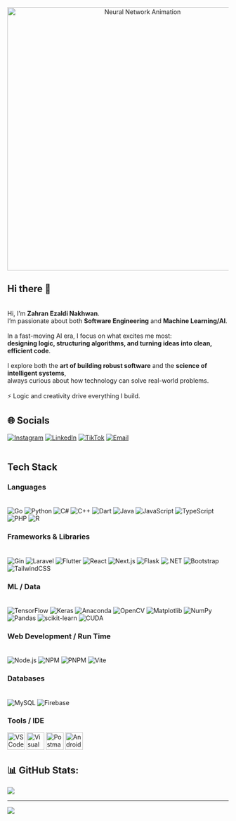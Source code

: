 <div align="center">
  <img src="neuralnetwork.gif" alt="Neural Network Animation" width="600"/>
</div>

## Hi there 👋
<br>Hi, I’m **Zahran Ezaldi Nakhwan**.  <br>I’m passionate about both **Software Engineering** and **Machine Learning/AI**.  <br><br>In a fast-moving AI era, I focus on what excites me most:  <br>**designing logic, structuring algorithms, and turning ideas into clean, efficient code**.  <br><br>I explore both the **art of building robust software** and the **science of intelligent systems**,  <br>always curious about how technology can solve real-world problems.  <br><br>⚡ Logic and creativity drive everything I build.<br>

 ## 🌐 Socials 
[![Instagram](https://img.shields.io/badge/Instagram-%23E4405F.svg?logo=Instagram&logoColor=white)](https://instagram.com/zahranezldi__) 
[![LinkedIn](https://img.shields.io/badge/LinkedIn-%230077B5.svg?logo=linkedin&logoColor=white)](https://www.linkedin.com/in/zahran-ezaldi-nakhwan/) 
[![TikTok](https://img.shields.io/badge/TikTok-%23000000.svg?logo=TikTok&logoColor=white)](https://www.tiktok.com/@zahranezaldi) 
[![Email](https://img.shields.io/badge/Email-D14836?logo=gmail&logoColor=white)](mailto:zahranezaldi123@gmail.com)
<br><br>

## **Tech Stack**

### **Languages**<br><br>
![Go](https://img.shields.io/badge/Go-%2300ADD8.svg?style=for-the-badge&logo=go&logoColor=white)
![Python](https://img.shields.io/badge/Python-3670A0?style=for-the-badge&logo=python&logoColor=ffdd54) 
![C#](https://img.shields.io/badge/C%23-%23239120.svg?style=for-the-badge&logo=csharp&logoColor=white) 
![C++](https://img.shields.io/badge/C++-%2300599C.svg?style=for-the-badge&logo=c%2B%2B&logoColor=white)
![Dart](https://img.shields.io/badge/Dart-%230175C2.svg?style=for-the-badge&logo=dart&logoColor=white) 
![Java](https://img.shields.io/badge/Java-%23ED8B00.svg?style=for-the-badge&logo=openjdk&logoColor=white) 
![JavaScript](https://img.shields.io/badge/JavaScript-%23323330.svg?style=for-the-badge&logo=javascript&logoColor=%23F7DF1E) 
![TypeScript](https://img.shields.io/badge/TypeScript-%23007ACC.svg?style=for-the-badge&logo=typescript&logoColor=white) 
![PHP](https://img.shields.io/badge/PHP-%23777BB4.svg?style=for-the-badge&logo=php&logoColor=white) 
![R](https://img.shields.io/badge/R-%23276DC3.svg?style=for-the-badge&logo=r&logoColor=white) 

### **Frameworks & Libraries**<br><br>
![Gin](https://img.shields.io/badge/Gin-00ADD8?style=for-the-badge&logoColor=white)
![Laravel](https://img.shields.io/badge/Laravel-%23FF2D20.svg?style=for-the-badge&logo=laravel&logoColor=white)
![Flutter](https://img.shields.io/badge/Flutter-%2302569B.svg?style=for-the-badge&logo=Flutter&logoColor=white) 
![React](https://img.shields.io/badge/React-%2320232a.svg?style=for-the-badge&logo=react&logoColor=%2361DAFB) 
![Next.js](https://img.shields.io/badge/Next-black?style=for-the-badge&logo=next.js&logoColor=white)
![Flask](https://img.shields.io/badge/Flask-%23000.svg?style=for-the-badge&logo=flask&logoColor=white) 
![.NET](https://img.shields.io/badge/.NET-5C2D91?style=for-the-badge&logo=.net&logoColor=white)
![Bootstrap](https://img.shields.io/badge/Bootstrap-%238511FA.svg?style=for-the-badge&logo=bootstrap&logoColor=white) 
![TailwindCSS](https://img.shields.io/badge/TailwindCSS-%2338B2AC.svg?style=for-the-badge&logo=tailwind-css&logoColor=white) 


### **ML / Data**<br><br>
![TensorFlow](https://img.shields.io/badge/TensorFlow-%23FF6F00.svg?style=for-the-badge&logo=TensorFlow&logoColor=white) 
![Keras](https://img.shields.io/badge/Keras-%23D00000.svg?style=for-the-badge&logo=Keras&logoColor=white) 
![Anaconda](https://img.shields.io/badge/Anaconda-%2344A833.svg?style=for-the-badge&logo=anaconda&logoColor=white) 
![OpenCV](https://img.shields.io/badge/OpenCV-%23white.svg?style=for-the-badge&logo=opencv&logoColor=white) 
![Matplotlib](https://img.shields.io/badge/Matplotlib-%23ffffff.svg?style=for-the-badge&logo=Matplotlib&logoColor=black) 
![NumPy](https://img.shields.io/badge/NumPy-%23013243.svg?style=for-the-badge&logo=numpy&logoColor=white) 
![Pandas](https://img.shields.io/badge/Pandas-%23150458.svg?style=for-the-badge&logo=pandas&logoColor=white) 
![scikit-learn](https://img.shields.io/badge/scikit--learn-%23F7931E.svg?style=for-the-badge&logo=scikit-learn&logoColor=white) 
![CUDA](https://img.shields.io/badge/CUDA-000000.svg?style=for-the-badge&logo=nVIDIA&logoColor=green)

### **Web Development / Run Time**<br><br>
![Node.js](https://img.shields.io/badge/Node.js-6DA55F?style=for-the-badge&logo=node.js&logoColor=white)
![NPM](https://img.shields.io/badge/NPM-%23CB3837.svg?style=for-the-badge&logo=npm&logoColor=white)
![PNPM](https://img.shields.io/badge/pnpm-%234a4a4a.svg?style=for-the-badge&logo=pnpm&logoColor=f69220)
![Vite](https://img.shields.io/badge/vite-%23646CFF.svg?style=for-the-badge&logo=vite&logoColor=white)

### **Databases**<br><br>
![MySQL](https://img.shields.io/badge/MySQL-4479A1.svg?style=for-the-badge&logo=mysql&logoColor=white)
![Firebase](https://img.shields.io/badge/Firebase-a08021?style=for-the-badge&logo=firebase&logoColor=ffcd34)

### **Tools / IDE**
<p align="left">
  <img src="https://cdn.jsdelivr.net/gh/devicons/devicon/icons/vscode/vscode-original.svg" alt="VS Code" width="40" height="40"/>
  <img src="https://cdn.jsdelivr.net/gh/devicons/devicon/icons/visualstudio/visualstudio-plain.svg" alt="Visual Studio" width="40" height="40"/>
  <img src="https://cdn.jsdelivr.net/gh/devicons/devicon/icons/postman/postman-original.svg" alt="Postman" width="40" height="40"/>
  <img src="https://cdn.jsdelivr.net/gh/devicons/devicon/icons/androidstudio/androidstudio-original.svg" alt="Android Studio" width="40" height="40"/>
</p>

## 📊 GitHub Stats:
![](https://github-readme-stats.vercel.app/api/top-langs/?username=zzahranez&theme=dark&hide_border=false&include_all_commits=false&count_private=false&layout=compact)

---
[![](https://visitcount.itsvg.in/api?id=zzahranez&icon=0&color=0)](https://visitcount.itsvg.in)

<!-- Proudly created with GPRM ( https://gprm.itsvg.in ) -->
